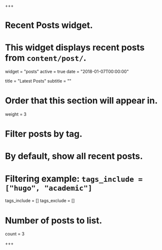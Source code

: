 +++
# Recent Posts widget.
# This widget displays recent posts from `content/post/`.
widget = "posts"
active = true
date = "2018-01-07T00:00:00"

title = "Latest Posts"
subtitle = ""

# Order that this section will appear in.
weight = 3

# Filter posts by tag.
#  By default, show all recent posts.
#  Filtering example: `tags_include = ["hugo", "academic"]`
tags_include = []
tags_exclude = []

# Number of posts to list.
count = 3

+++
